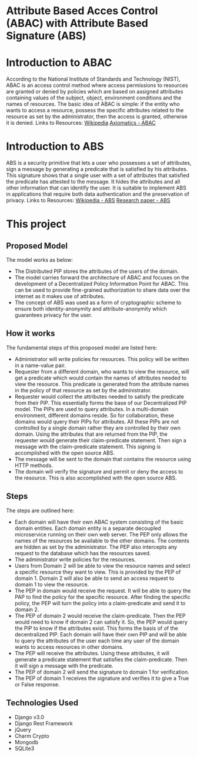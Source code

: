 # Attribute Based Acces Control (ABAC) with Attribute Based Signature (ABS)

Introduction to ABAC
=============
According to the National Institute of Standards and Technology (NIST), ABAC is an access control method where access permissions to resources are granted or denied by policies which are based on assigned attributes containing values of the subject, object, environment conditions and the names of resources. The basic idea of ABAC is simple: if the entity who wants to access a resource, possess the specific attributes related to the resource as set by the administrator, then the access is granted, otherwise it is denied.
Links to Resources:
[Wikipedia](https://www.wikiwand.com/en/Attribute-based_access_control)
[Axiomatics - ABAC](https://www.axiomatics.com/attribute-based-access-control/)

Introduction to ABS
=============
ABS is a security primitive that lets a user who possesses a set of attributes, sign a message by generating a predicate that is satisfied by his attributes. This signature shows that a single user with a set of attributes that satisfied the predicate has attested to the message. It hides the attributes and all other information that can identify the user. It is suitable to implement ABS in applications that require both data authentication and the preservation of privacy.
Links to Resources:
[Wikipedia - ABS](http://cryptowiki.net/index.php?title=Attribute-Based_Signatures)
[Research paper - ABS](https://eprint.iacr.org/2010/595.pdf)

This project
=============
Proposed Model
-------------
The model works as below:
- The Distributed PIP stores the attributes of the users of the domain.
- The model carries forward the architecture of ABAC and focuses on the development of a Decentralized Policy Information Point for ABAC. This can be used to provide fine-grained authorization to share data over the internet as it makes use of attributes.
- The concept of ABS was used as a form of cryptographic scheme to ensure both identity-anonymity and attribute-anonymity which guarantees privacy for the user.

How it works
-------------
The fundamental steps of this proposed model are listed here:
- Administrator will write policies for resources. This policy will be written in a name-value pair.
- Requester from a different domain, who wants to view the resource, will get a predicate which would contain the names of attributes needed to view the resource. This predicate is generated from the attribute names in the policy of that resource as set by the administrator.
- Requester would collect the attributes needed to satisfy the predicate from their PIP. This essentially forms the base of our Decentralized PIP model. The PIPs are used to query attributes. In a multi-domain environment, different domains reside. So for collaboration, these domains would query their PIPs for attributes. All these PIPs are not controlled by a single domain rather they are controlled by their own domain. Using the attributes that are returned from the PIP, the requester would generate their claim-predicate statement. Then sign a message with the claim-predicate statement. This signing is accomplished with the open source ABS.
- The message will be sent to the domain that contains the resource using HTTP methods.
- The domain will verify the signature and permit or deny the access to the resource. This is also accomplished with the open source ABS.

Steps
-------------
The steps are outlined here:
- Each domain will have their own ABAC system consisting of the basic domain entities. Each domain entity is a separate decoupled microservice running on their own web server. The PEP only allows the names of the resources be available to the other domains. The contents are hidden as set by the administrator. The PEP also intercepts any request to the database which has the resources saved.
- The administrator write policies for the resources.
- Users from Domain 2 will be able to view the resource names and select a specific resource they want to view. This is provided by the PEP of domain 1. Domain 2 will also be able to send an access request to domain 1 to view the resource.
- The PEP in domain would receive the request. It will be able to query the PAP to find the policy for the specific resource. After finding the specific policy, the PEP will turn the policy into a claim-predicate and send it to domain 2.
- The PEP of domain 2 would receive the claim-predicate. Then the PEP would need to know if domain 2 can satisfy it. So, the PEP would query the PIP to know if the attributes exist. This forms the basis of of the decentralized PIP. Each domain will have their own PIP and will be able to query the attributes of the user each time any user of the domain wants to access resources in
other domains.
- The PEP will receive the attributes. Using these attributes, it will generate a predicate statement that satisfies the claim-predicate. Then it will sign a message with the predicate.
- The PEP of domain 2 will send the signature to domain 1 for verification.
- The PEP of domain 1 receives the signature and verifies it to give a True or False response.



Technologies Used
-------------
* Django v3.0
* Django Rest Framework
* jQuery
* Charm Crypto
* Mongodb
* SQLite3

